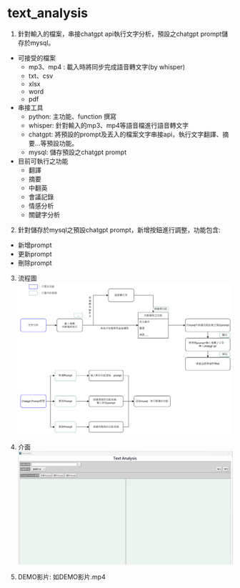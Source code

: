 # text_analysis
1. 針對輸入的檔案，串接chatgpt api執行文字分析，預設之chatgpt prompt儲存於mysql。
* 可接受的檔案
  * mp3、mp4 : 載入時將同步完成語音轉文字(by whisper)
  * txt、csv
  * xlsx
  * word
  * pdf
* 串接工具
  * python: 主功能、function 撰寫
  * whisper: 針對輸入的mp3、mp4等語音檔進行語音轉文字
  * chatgpt: 將預設的prompt及丟入的檔案文字串接api，執行文字翻譯、摘要...等預設功能。
  * mysql: 儲存預設之chatgpt prompt
* 目前可執行之功能
  * 翻譯
  * 摘要
  * 中翻英
  * 會議記錄
  * 情感分析
  * 關鍵字分析 

2. 針對儲存於mysql之預設chatgpt prompt，新增按鈕進行調整，功能包含:
* 新增prompt
* 更新prompt
* 刪除prompt

3. 流程圖
![圖片](https://github.com/RolandoHsu/text_analysis/blob/main/image/%E6%B5%81%E7%A8%8B%E5%9C%96.png?raw=true)

4. 介面
![圖片](https://github.com/RolandoHsu/text_analysis/blob/main/image/app.png?raw=true)

5. DEMO影片: 如DEMO影片.mp4
